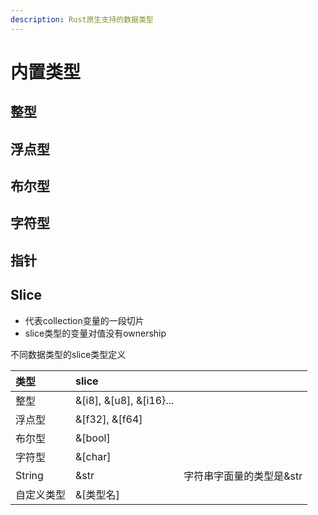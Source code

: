 ```yaml
---
description: Rust原生支持的数据类型
---
```


# 内置类型

## 整型

## 浮点型

## 布尔型

## 字符型

## 指针

## Slice

* 代表collection变量的一段切片
* slice类型的变量对值没有ownership

不同数据类型的slice类型定义

| 类型 | slice |  |
| :--- | :--- | :--- |
| 整型 | &\[i8\], &\[u8\], &\[i16}... |  |
| 浮点型 | &\[f32\], &\[f64\] |  |
| 布尔型 | &\[bool\] |  |
| 字符型 | &\[char\] |  |
| String | &str | 字符串字面量的类型是&str |
| 自定义类型 | &\[类型名\] |  |

